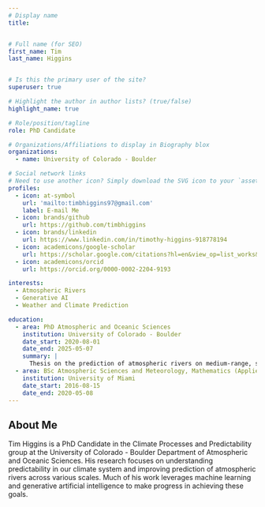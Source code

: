 ```yaml
---
# Display name
title: 


# Full name (for SEO)
first_name: Tim
last_name: Higgins


# Is this the primary user of the site?
superuser: true

# Highlight the author in author lists? (true/false)
highlight_name: true

# Role/position/tagline
role: PhD Candidate

# Organizations/Affiliations to display in Biography blox
organizations:
  - name: University of Colorado - Boulder

# Social network links
# Need to use another icon? Simply download the SVG icon to your `assets/media/icons/` folder.
profiles:
  - icon: at-symbol
    url: 'mailto:timbhiggins97@gmail.com'
    label: E-mail Me
  - icon: brands/github
    url: https://github.com/timbhiggins
  - icon: brands/linkedin
    url: https://www.linkedin.com/in/timothy-higgins-918778194
  - icon: academicons/google-scholar
    url: https://scholar.google.com/citations?hl=en&view_op=list_works&gmla=ANZ5fUOr2z1J-nERJoasOpgEy6YwptfYAXeAjUUthIO2yMnVgFGfAnTtdpernwddyFihdXkhVbsMk0C_3FJajznVDv9qxOP1UFjIp5kTx_dZ-ozhdwbxMvRxTJn0ctemKO6huAPp6Pdx&user=sBuPY1YAAAAJ&inst=12445218673517910016
  - icon: academicons/orcid
    url: https://orcid.org/0000-0002-2204-9193

interests:
  - Atmospheric Rivers
  - Generative AI
  - Weather and Climate Prediction

education:
  - area: PhD Atmospheric and Oceanic Sciences
    institution: University of Colorado - Boulder
    date_start: 2020-08-01
    date_end: 2025-05-07
    summary: |
      Thesis on the prediction of atmospheric rivers on medium-range, subseasonal to seasonal, and climate scales. Supervised by [Prof Aneesh Subramanian](https://sites.google.com/site/aneeshcs/).
  - area: BSc Atmospheric Sciences and Meteorology, Mathematics (Applied)
    institution: University of Miami
    date_start: 2016-08-15
    date_end: 2020-05-08
---
```


## About Me

Tim Higgins is a PhD Candidate in the Climate Processes and Predictability group at the University of Colorado - Boulder Department of Atmospheric and Oceanic Sciences. His research focuses on understanding predictability in our climate system and improving prediction of atmospheric rivers across various scales. Much of his work leverages machine learning and generative artificial intelligence to make progress in achieving these goals.
